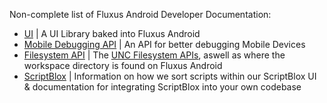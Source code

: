
Non-complete list of Fluxus Android Developer Documentation:
- [UI](UI%20Library.md) | A UI Library baked into Fluxus Android
- [Mobile Debugging API](Debugging%20API.md) | An API for better debugging Mobile Devices
- [Filesystem API](/Developers/Filesystem) | The [UNC Filesystem APIs](https://github.com/unified-naming-convention/NamingStandard/blob/main/api/filesystem.md), aswell as where the workspace directory is found on Fluxus Android
- [ScriptBlox](/Developers/ScriptBlox/ScriptBlox) | Information on how we sort scripts within our ScriptBlox UI & documentation for integrating ScriptBlox into your own codebase
